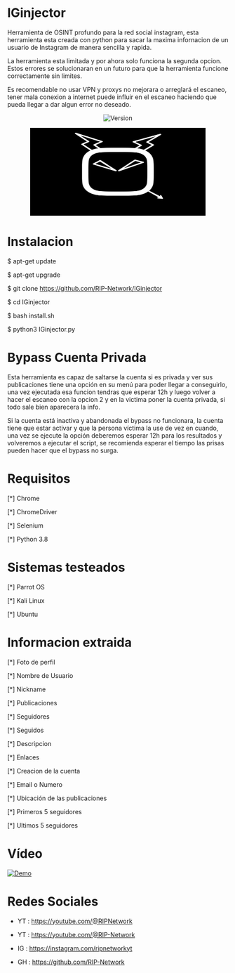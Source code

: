 # IGinjector

Herramienta de OSINT profundo para la red social instagram, esta herramienta esta creada con python para sacar la maxima infornacion de un usuario de Instagram de manera sencilla y rapida.

La herramienta esta limitada y por ahora solo funciona la segunda opcion. Estos errores se solucionaran en un futuro para que la herramienta funcione correctamente sin limites.

Es recomendable no usar VPN y proxys no mejorara o arreglará el escaneo, tener mala conexion a internet puede influir en el escaneo haciendo que pueda llegar a dar algun error no deseado.

<p align="center"><img width="120px" alt="Version" src="https://img.shields.io/badge/version-8.0-red.svg?style=for-the-badge"/></p>

<p align="center"> <img width="400" height="200" src="https://github.com/RIP-Network/IGinjector/blob/main/fotos/logo.png"> </p>

# Instalacion

$ apt-get update

$ apt-get upgrade

$ git clone https://github.com/RIP-Network/IGinjector

$ cd IGinjector

$ bash install.sh

$ python3 IGinjector.py

# Bypass Cuenta Privada

Esta herramienta es capaz de saltarse la cuenta si es privada y ver sus publicaciones tiene una opción en su menú para poder llegar a conseguirlo, una vez ejecutada esa funcion tendras que esperar 12h y luego volver a hacer el escaneo con la opcion 2 y en la victima poner la cuenta privada, si todo sale bien aparecera la info.

Si la cuenta está inactiva y abandonada el bypass no funcionara, la cuenta tiene que estar activar y que la persona víctima la use de vez en cuando, una vez se ejecute la opción deberemos esperar 12h para los resultados y volveremos a ejecutar el script, se recomienda esperar el tiempo las prisas pueden hacer que el bypass no surga.

# Requisitos 

[*] Chrome

[*] ChromeDriver

[*] Selenium

[*] Python 3.8

# Sistemas testeados 

[*] Parrot OS

[*] Kali Linux 

[*] Ubuntu 

# Informacion extraida

[*] Foto de perfil

[*] Nombre de Usuario 

[*] Nickname

[*] Publicaciones 

[*] Seguidores 

[*] Seguidos 

[*] Descripcion 

[*] Enlaces 

[*] Creacion de la cuenta

[*] Email o Numero

[*] Ubicación de las publicaciones

[*] Primeros 5 seguidores 

[*] Ultimos 5 seguidores

# Vídeo

[![Demo](https://images.unsplash.com/photo-1611162616475-46b635cb6868?ixlib=rb-4.0.3&ixid=M3wxMjA3fDB8MHxzZWFyY2h8Mnx8eW91dHViZSUyMHRodW1ibmFpbHxlbnwwfHwwfHx8MA%3D%3D&auto=format&fit=crop&w=1200&q=60)](https://youtu.be/1bTwZ0IuLJY?si=rIK4NMC1rbBE-LAC)

# Redes Sociales

* YT : https://youtube.com/@RIPNetwork
  
* YT : https://youtube.com/@RIP-Network
  
* IG : https://instagram.com/ripnetworkyt
  
* GH : https://github.com/RIP-Network 
